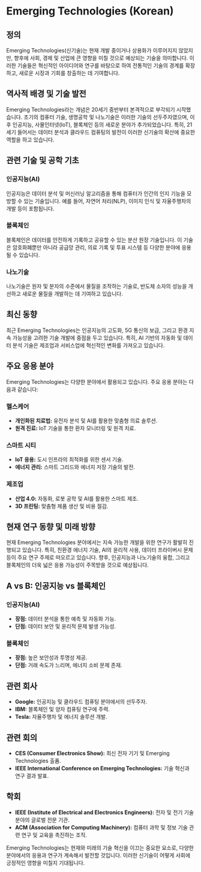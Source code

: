 # Emerging Technologies (Korean)

## 정의
Emerging Technologies(신기술)는 현재 개발 중이거나 상용화가 이루어지지 않았지만, 향후에 사회, 경제 및 산업에 큰 영향을 미칠 것으로 예상되는 기술을 의미합니다. 이러한 기술들은 혁신적인 아이디어와 연구를 바탕으로 하여 전통적인 기술의 경계를 확장하고, 새로운 시장과 기회를 창출하는 데 기여합니다.

## 역사적 배경 및 기술 발전
Emerging Technologies라는 개념은 20세기 중반부터 본격적으로 부각되기 시작했습니다. 초기의 컴퓨터 기술, 생명공학 및 나노기술은 이러한 기술의 선두주자였으며, 이후 인공지능, 사물인터넷(IoT), 블록체인 등의 새로운 분야가 추가되었습니다. 특히, 21세기 들어서는 데이터 분석과 클라우드 컴퓨팅의 발전이 이러한 신기술의 확산에 중요한 역할을 하고 있습니다.

## 관련 기술 및 공학 기초

### 인공지능(AI)
인공지능은 데이터 분석 및 머신러닝 알고리즘을 통해 컴퓨터가 인간의 인지 기능을 모방할 수 있는 기술입니다. 예를 들어, 자연어 처리(NLP), 이미지 인식 및 자율주행차의 개발 등이 포함됩니다.

### 블록체인
블록체인은 데이터를 안전하게 기록하고 공유할 수 있는 분산 원장 기술입니다. 이 기술은 암호화폐뿐만 아니라 공급망 관리, 의료 기록 및 투표 시스템 등 다양한 분야에 응용될 수 있습니다.

### 나노기술
나노기술은 원자 및 분자의 수준에서 물질을 조작하는 기술로, 반도체 소자의 성능을 개선하고 새로운 물질을 개발하는 데 기여하고 있습니다.

## 최신 동향
최근 Emerging Technologies는 인공지능의 고도화, 5G 통신의 보급, 그리고 환경 지속 가능성을 고려한 기술 개발에 중점을 두고 있습니다. 특히, AI 기반의 자동화 및 데이터 분석 기술은 제조업과 서비스업에 혁신적인 변화를 가져오고 있습니다.

## 주요 응용 분야
Emerging Technologies는 다양한 분야에서 활용되고 있습니다. 주요 응용 분야는 다음과 같습니다:

### 헬스케어
- **개인화된 치료법:** 유전자 분석 및 AI를 활용한 맞춤형 의료 솔루션.
- **원격 진료:** IoT 기술을 통한 환자 모니터링 및 원격 치료.

### 스마트 시티
- **IoT 응용:** 도시 인프라의 최적화를 위한 센서 기술.
- **에너지 관리:** 스마트 그리드와 에너지 저장 기술의 발전.

### 제조업
- **산업 4.0:** 자동화, 로봇 공학 및 AI를 활용한 스마트 제조.
- **3D 프린팅:** 맞춤형 제품 생산 및 비용 절감.

## 현재 연구 동향 및 미래 방향
현재 Emerging Technologies 분야에서는 지속 가능한 개발을 위한 연구가 활발히 진행되고 있습니다. 특히, 친환경 에너지 기술, AI의 윤리적 사용, 데이터 프라이버시 문제 등이 주요 연구 주제로 떠오르고 있습니다. 향후, 인공지능과 나노기술의 융합, 그리고 블록체인의 더욱 넓은 응용 가능성이 주목받을 것으로 예상됩니다.

## A vs B: 인공지능 vs 블록체인
### 인공지능(AI)
- **장점:** 데이터 분석을 통한 예측 및 자동화 가능.
- **단점:** 데이터 보안 및 윤리적 문제 발생 가능성.

### 블록체인
- **장점:** 높은 보안성과 투명성 제공.
- **단점:** 거래 속도가 느리며, 에너지 소비 문제 존재.

## 관련 회사
- **Google:** 인공지능 및 클라우드 컴퓨팅 분야에서의 선두주자.
- **IBM:** 블록체인 및 양자 컴퓨팅 연구에 주력.
- **Tesla:** 자율주행차 및 에너지 솔루션 개발.

## 관련 회의
- **CES (Consumer Electronics Show):** 최신 전자 기기 및 Emerging Technologies 출품.
- **IEEE International Conference on Emerging Technologies:** 기술 혁신과 연구 결과 발표.

## 학회
- **IEEE (Institute of Electrical and Electronics Engineers):** 전자 및 전기 기술 분야의 글로벌 전문 기관.
- **ACM (Association for Computing Machinery):** 컴퓨터 과학 및 정보 기술 관련 연구 및 교육을 촉진하는 조직.

Emerging Technologies는 현재와 미래의 기술 혁신을 이끄는 중요한 요소로, 다양한 분야에서의 응용과 연구가 계속해서 발전할 것입니다. 이러한 신기술이 어떻게 사회에 긍정적인 영향을 미칠지 기대됩니다.